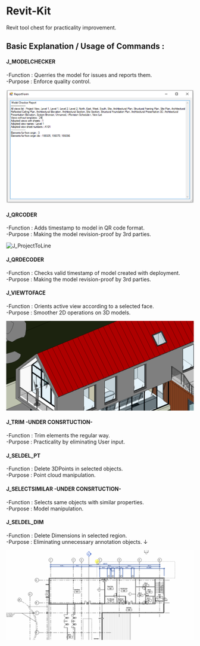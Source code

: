 # Revit-Kit 
Revit tool chest for practicality improvement. 

## Basic Explanation / Usage of Commands :

#### J_MODELCHECKER 
-Function        : Querries the model for issues and reports them. \
-Purpose         : Enforce quality control.

![J_ProjectToLine](images/J_ModelChecker.png)

#### J_QRCODER 
-Function        : Adds timestamp to model in QR code format. \
-Purpose         : Making the model revision-proof by 3rd parties.

![J_ProjectToLine](images/J_QrCoder.png)

#### J_QRDECODER 
-Function        : Checks valid timestamp of model created with deployment. \
-Purpose         : Making the model revision-proof by 3rd parties.

#### J_VIEWTOFACE 
-Function        : Orients active view according to a selected face. \
-Purpose         : Smoother 2D operations on 3D models.

![J_ProjectToLine](images/J_ViewToFace.gif)

#### J_TRIM  -UNDER CONSRTUCTION-
-Function        : Trim elements the regular way. \
-Purpose         : Practicality by eliminating User input.

#### J_SELDEL_PT
-Function        : Delete 3DPoints in selected objects. \
-Purpose         : Point cloud manipulation. 

#### J_SELECTSIMILAR  -UNDER CONSRTUCTION-
-Function        : Selects same <objecttype> objects with similar properties. \
-Purpose         : Model manipulation. 
  
#### J_SELDEL_DIM
-Function        : Delete Dimensions in selected region. \
-Purpose         : Eliminating unnecessary annotation objects. ↓  
  
![J_ProjectToLine](images/J_SelDel_Dim.gif)

